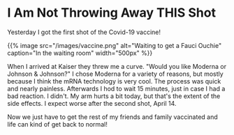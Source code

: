 # I Am Not Throwing Away THIS Shot

Yesterday I got the first shot of the Covid-19 vaccine!
<!--more-->

{{% image
    src="/images/vaccine.png"
    alt="Waiting to get a Fauci Ouchie"
    caption="In the waiting room"
    width="500px"
%}}

When I arrived at Kaiser they threw me a curve. "Would you like Moderna or Johnson & Johnson?" I chose Moderna for a variety of reasons, but mostly because I think the mRNA technology is very cool. The process was quick and nearly painless. Afterwards I hod to wait 15 minutes, just in case I had a bad reaction. I didn't. My arm hurts a bit today, but that's the extent of the side effects. I expect worse after the second shot, April 14. 

Now we just have to get the rest of my friends and family vaccinated and life can kind of get back to normal!



